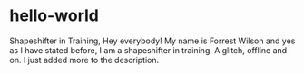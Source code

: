 # hello-world
Shapeshifter in Training, Hey everybody! 
My name is Forrest Wilson and yes as I have stated before, I am a shapeshifter in training. A glitch, offline and on. 
I just added more to the description. 
